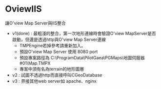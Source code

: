 # OviewIIS
讓O'view Map Server與IIS整合

+ v1(done) : 最粗淺的整合，第一次地形連線時會驗證O'view MapServer是否啟動，但還是透過http與O'view Map Server連線
	+ TMPEngine若掉參考請重新加入。
	+ 預設O'view Map Server 使用 8080 port
	+ 預設專案路徑為 C:\ProgramData\PilotGaea\PGMaps\地圖伺服器#01\Map.TMPX 
	+ 專案中須有名為terrain的地形圖層
+ v2 : 試圖不透過http而直接呼叫CGeoDatabase
+ v3 : 界接其他web server如 apache、nginx
